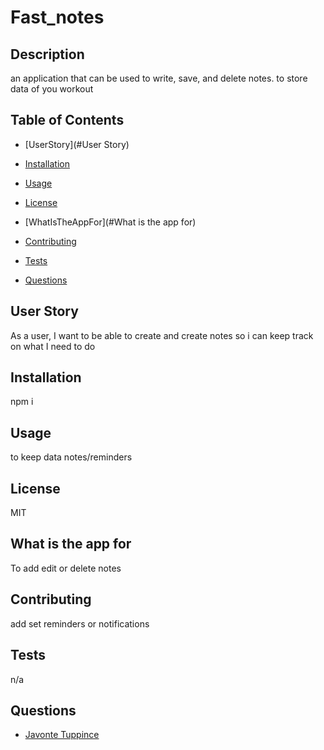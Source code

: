 # Fast_notes

## Description

an application that can be used to write, save, and delete notes.
to store data of you workout

## Table of Contents 


* [UserStory](#User Story)

* [Installation](#installation)

* [Usage](#usage)

* [License](#license)

* [WhatIsTheAppFor](#What is the app for)

* [Contributing](#contributing)

* [Tests](#tests)

* [Questions](#questions)

## User Story
 
 As a user, I want to be able to create and create notes so i can keep track on what I need to do
    
## Installation

  npm i


## Usage

  to keep data notes/reminders

  ## License

  MIT


## What is the app for

  To add edit or delete notes 
  
## Contributing

  add set reminders or notifications 

## Tests

  n/a


## Questions

  - [Javonte Tuppince](https://github.com/Tuppince24 "Visit Javonte's GitHub")
